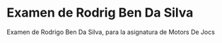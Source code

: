 # Examen de Rodrig Ben Da Silva
 Examen de Rodrigo Ben Da Silva, para la asignatura de Motors De Jocs
